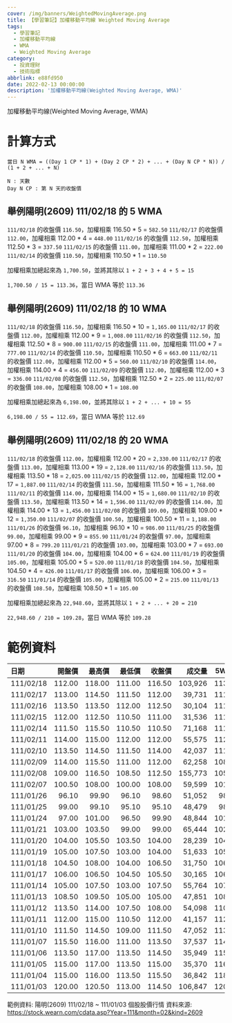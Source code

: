 ```yaml
---
cover: /img/banners/WeightedMovingAverage.png
title: 【學習筆記】加權移動平均線 Weighted Moving Average
tags:
  - 學習筆記
  - 加權移動平均線
  - WMA
  - Weighted Moving Average
category:
  - 投資理財
  - 技術指標
abbrlink: e88fd950
date: 2022-02-13 00:00:00
description: '加權移動平均線(Weighted Moving Average, WMA)'
---
```


加權移動平均線(Weighted Moving Average, WMA)

# 計算方式

```text
當日 N WMA = ((Day 1 CP * 1) + (Day 2 CP * 2) + ... + (Day N CP * N)) / (1 + 2 + ... + N)

N : 天數
Day N CP : 第 N 天的收盤價
```

## 舉例陽明(2609) 111/02/18 的 5 WMA

`111/02/18` 的收盤價 `116.50`，加權相乘 116.50 * 5 = `582.50`
`111/02/17` 的收盤價 `112.00`，加權相乘 112.00 * 4 = `448.00`
`111/02/16` 的收盤價 `112.50`，加權相乘 112.50 * 3 = `337.50`
`111/02/15` 的收盤價 `111.00`，加權相乘 111.00 * 2 = `222.00`
`111/02/14` 的收盤價 `110.50`，加權相乘 110.50 * 1 = `110.50`

加權相乘加總起來為 `1,700.50`，並將其除以 `1 + 2 + 3 + 4 + 5 = 15`

`1,700.50 / 15 = 113.36`，當日 WMA 等於 `113.36`

## 舉例陽明(2609) 111/02/18 的 10 WMA

`111/02/18` 的收盤價 `116.50`，加權相乘 116.50 * 10 = `1,165.00`
`111/02/17` 的收盤價 `112.00`，加權相乘 112.00 * 9 = `1,008.00`
`111/02/16` 的收盤價 `112.50`，加權相乘 112.50 * 8 = `900.00`
`111/02/15` 的收盤價 `111.00`，加權相乘 111.00 * 7 = `777.00`
`111/02/14` 的收盤價 `110.50`，加權相乘 110.50 * 6 = `663.00`
`111/02/11` 的收盤價 `112.00`，加權相乘 112.00 * 5 = `560.00`
`111/02/10` 的收盤價 `114.00`，加權相乘 114.00 * 4 = `456.00`
`111/02/09` 的收盤價 `112.00`，加權相乘 112.00 * 3 = `336.00`
`111/02/08` 的收盤價 `112.50`，加權相乘 112.50 * 2 = `225.00`
`111/02/07` 的收盤價 `108.00`，加權相乘 108.00 * 1 = `108.00`

加權相乘加總起來為 `6,198.00`，並將其除以 `1 + 2 + ... + 10 = 55`

`6,198.00 / 55 = 112.69`，當日 WMA 等於 `112.69`

## 舉例陽明(2609) 111/02/18 的 20 WMA

`111/02/18` 的收盤價 `112.00`，加權相乘 112.00 * 20 = `2,330.00`
`111/02/17` 的收盤價 `113.00`，加權相乘 113.00 * 19 = `2,128.00`
`111/02/16` 的收盤價 `113.50`，加權相乘 113.50 * 18 = `2,025.00`
`111/02/15` 的收盤價 `112.00`，加權相乘 112.00 * 17 = `1,887.00`
`111/02/14` 的收盤價 `111.50`，加權相乘 111.50 * 16 = `1,768.00`
`111/02/11` 的收盤價 `114.00`，加權相乘 114.00 * 15 = `1,680.00`
`111/02/10` 的收盤價 `113.50`，加權相乘 113.50 * 14 = `1,596.00`
`111/02/09` 的收盤價 `114.00`，加權相乘 114.00 * 13 = `1,456.00`
`111/02/08` 的收盤價 `109.00`，加權相乘 109.00 * 12 = `1,350.00`
`111/02/07` 的收盤價 `100.50`，加權相乘 100.50 * 11 = `1,188.00`
`111/01/26` 的收盤價 `96.10`，加權相乘 96.10 * 10 = `986.00`
`111/01/25` 的收盤價 `99.00`，加權相乘 99.00 * 9 = `855.90`
`111/01/24` 的收盤價 `97.00`，加權相乘 97.00 * 8 = `799.20`
`111/01/21` 的收盤價 `103.00`，加權相乘 103.00 * 7 = `693.00`
`111/01/20` 的收盤價 `104.00`，加權相乘 104.00 * 6 = `624.00`
`111/01/19` 的收盤價 `105.00`，加權相乘 105.00 * 5 = `520.00`
`111/01/18` 的收盤價 `104.50`，加權相乘 104.50 * 4 = `426.00`
`111/01/17` 的收盤價 `106.00`，加權相乘 106.00 * 3 = `316.50`
`111/01/14` 的收盤價 `105.00`，加權相乘 105.00 * 2 = `215.00`
`111/01/13` 的收盤價 `108.50`，加權相乘 108.50 * 1 = `105.00`

加權相乘加總起來為 `22,948.60`，並將其除以 `1 + 2 + ... + 20 = 210`

`22,948.60 / 210 = 109.28`，當日 WMA 等於 `109.28`

# 範例資料
| 日期       | 開盤價 | 最高價 | 最低價 | 收盤價 |  成交量 |   5WMA |  10WMA |  20WMA |
|:-----------|-------:|-------:|-------:|-------:|--------:|-------:|-------:|-------:|
| 111/02/18  | 112.00 | 118.00 | 111.00 | 116.50 | 103,926 | 113.36 | 112.69 | 109.27 |
| 111/02/17  | 113.00 | 114.50 | 111.50 | 112.00 |  39,731 | 111.73 | 111.56 | 108.36 |
| 111/02/16  | 113.50 | 113.50 | 112.00 | 112.50 |  30,104 | 111.73 | 110.95 | 107.87 |
| 111/02/15  | 112.00 | 112.50 | 110.50 | 111.00 |  31,536 | 111.53 | 110.01 | 107.33 |
| 111/02/14  | 111.50 | 115.50 | 110.50 | 110.50 |  71,168 | 111.93 | 109.13 | 106.95 |
| 111/02/11  | 114.00 | 115.00 | 112.00 | 112.00 |  55,575 | 112.33 | 108.22 | 106.63 |
| 111/02/10  | 113.50 | 114.50 | 111.50 | 114.00 |  42,037 | 111.34 | 106.90 | 106.18 |
| 111/02/09  | 114.00 | 115.50 | 111.00 | 112.00 |  62,258 | 108.42 | 105.07 | 105.55 |
| 111/02/08  | 109.00 | 116.50 | 108.50 | 112.50 | 155,773 | 105.36 | 103.49 | 105.12 |
| 111/02/07  | 100.50 | 108.00 | 100.00 | 108.00 |  59,599 | 101.23 | 101.73 | 104.69 |
| 111/01/26  |  96.10 |  99.90 |  96.10 |  98.60 |  51,052 |  98.34 | 100.73 | 104.76 |
| 111/01/25  |  99.00 |  99.10 |  95.10 |  95.10 |  48,479 |  98.94 | 101.62 | 105.85 |
| 111/01/24  |  97.00 | 101.00 |  96.50 |  99.90 |  48,844 | 101.46 | 103.44 | 107.41 |
| 111/01/21  | 103.00 | 103.50 |  99.00 |  99.00 |  65,444 | 102.76 | 104.60 | 108.61 |
| 111/01/20  | 104.00 | 105.50 | 103.50 | 104.00 |  28,239 | 104.93 | 106.20 | 110.02 |
| 111/01/19  | 105.00 | 107.50 | 103.00 | 104.00 |  51,633 | 105.50 | 107.07 | 111.04 |
| 111/01/18  | 104.50 | 108.00 | 104.00 | 106.50 |  31,750 | 106.33 | 108.14 | 112.17 |
| 111/01/17  | 106.00 | 106.50 | 104.50 | 105.50 |  30,165 | 106.70 | 108.92 | 113.13 |
| 111/01/14  | 105.00 | 107.50 | 103.00 | 107.50 |  55,764 | 107.80 | 110.05 | 114.27 |
| 111/01/13  | 108.50 | 109.50 | 105.00 | 105.00 |  47,851 | 108.63 | 111.06 | 115.30 |
| 111/01/12  | 113.50 | 114.00 | 107.50 | 108.00 |  54,098 | 110.93 | 112.88 | 116.64 |
| 111/01/11  | 112.00 | 115.00 | 110.50 | 112.00 |  41,157 | 112.70 | 114.46 | 117.75 |
| 111/01/10  | 111.50 | 114.50 | 109.00 | 111.50 |  47,052 | 113.36 | 115.50 | 118.56 |
| 111/01/07  | 115.50 | 116.00 | 111.00 | 113.50 |  37,537 | 114.40 | 116.84 | 119.47 |
| 111/01/06  | 113.50 | 117.00 | 113.50 | 114.50 |  35,949 | 115.26 | 117.98 | 120.27 |
| 111/01/05  | 115.00 | 117.00 | 113.50 | 115.00 |  35,370 | 116.46 | 119.10 | 121.03 |
| 111/01/04  | 115.00 | 116.00 | 113.50 | 115.50 |  36,842 | 118.16 | 120.33 | 121.80 |
| 111/01/03  | 120.00 | 120.50 | 113.00 | 114.50 | 106,847 | 120.16 | 121.59 | 122.56 |

範例資料: 陽明(2609) 111/02/18 ~ 111/01/03 個股股價行情
資料來源: https://stock.wearn.com/cdata.asp?Year=111&month=02&kind=2609
